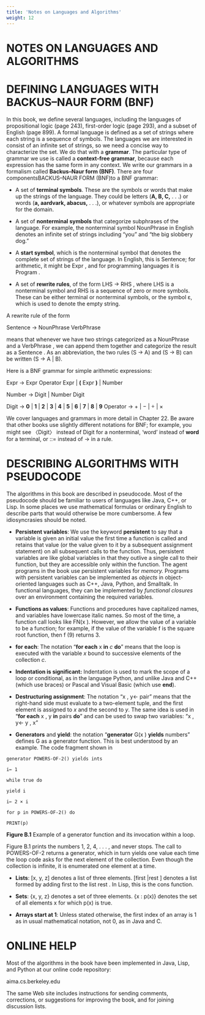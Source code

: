 ```yaml
---
title: 'Notes on Languages and Algorithms'
weight: 12
---
```


  

# NOTES ON LANGUAGES AND ALGORITHMS

# DEFINING LANGUAGES WITH BACKUS–NAUR FORM (BNF)

In this book, we define several languages, including the languages of propositional logic (page 243), first-order logic (page 293), and a subset of English (page 899). A formal language is defined as a set of strings where each string is a sequence of symbols. The languages we are interested in consist of an infinite set of strings, so we need a concise way to characterize the set. We do that with a **grammar**. The particular type of grammar we use is called a **context-free grammar**, because each expression has the same form in any context. We write our grammars in a formalism called **Backus–Naur form (BNF)**. There are four componentsBACKUS–NAUR FORM (BNF)to a BNF grammar:

- A set of **terminal symbols**. These are the symbols or words that make up the strings of the language. They could be letters (**A, B, C,** . . .) or words (**a, aardvark, abacus,** . . .), or whatever symbols are appropriate for the domain.

- A set of **nonterminal symbols** that categorize subphrases of the language. For example, the nonterminal symbol NounPhrase in English denotes an infinite set of strings including “you” and “the big slobbery dog.”

- A **start symbol**, which is the nonterminal symbol that denotes the complete set of strings of the language. In English, this is Sentence; for arithmetic, it might be Expr , and for programming languages it is Program .

- A set of **rewrite rules**, of the form LHS → RHS , where LHS is a nonterminal symbol and RHS is a sequence of zero or more symbols. These can be either terminal or nonterminal symbols, or the symbol ε, which is used to denote the empty string.

A rewrite rule of the form

Sentence → NounPhrase VerbPhrase

means that whenever we have two strings categorized as a NounPhrase and a VerbPhrase , we can append them together and categorize the result as a Sentence . As an abbreviation, the two rules (S → A) and (S → B) can be written (S → A | B).


Here is a BNF grammar for simple arithmetic expressions:

Expr → Expr Operator Expr | **(** Expr **)** | Number

Number → Digit | Number Digit

Digit → **0** | **1** | **2** | **3** | **4** | **5** | **6** | **7** | **8** | **9** 
Operator → + | − | ÷ | ×

We cover languages and grammars in more detail in Chapter 22. Be aware that other books use slightly different notations for BNF; for example, you might see 〈Digit〉 instead of Digit for a nonterminal, ‘word’ instead of **word** for a terminal, or ::= instead of → in a rule.

# DESCRIBING ALGORITHMS WITH PSEUDOCODE

The algorithms in this book are described in pseudocode. Most of the pseudocode should be familiar to users of languages like Java, C++, or Lisp. In some places we use mathematical formulas or ordinary English to describe parts that would otherwise be more cumbersome. A few idiosyncrasies should be noted.

- **Persistent variables**: We use the keyword **persistent** to say that a variable is given an initial value the first time a function is called and retains that value (or the value given to it by a subsequent assignment statement) on all subsequent calls to the function. Thus, persistent variables are like global variables in that they outlive a single call to their function, but they are accessible only within the function. The agent programs in the book use persistent variables for _memory._ Programs with persistent variables can be implemented as _objects_ in object-oriented languages such as C++, Java, Python, and Smalltalk. In functional languages, they can be implemented by _functional closures_ over an environment containing the required variables.

- **Functions as values**: Functions and procedures have capitalized names, and variables have lowercase italic names. So most of the time, a function call looks like FN(x ). However, we allow the value of a variable to be a function; for example, if the value of the variable f is the square root function, then f (9) returns 3.

- **for each**: The notation “**for each** x **in** _c_ **do**” means that the loop is executed with the variable _x_ bound to successive elements of the collection _c_.

- **Indentation is significant:** Indentation is used to mark the scope of a loop or conditional, as in the language Python, and unlike Java and C++ (which use braces) or Pascal and Visual Basic (which use **end**).

- **Destructuring assignment**: The notation “x , y← pair” means that the right-hand side must evaluate to a two-element tuple, and the first element is assigned to _x_ and the second to _y_. The same idea is used in “**for each** x , y **in** pairs **do**” and can be used to swap two variables: “x , y← y , x”

- **Generators** and **yield**: the notation “**generator** G(x ) **yields** numbers” defines G as a generator function. This is best understood by an example. The code fragment shown in  

```
generator POWERS-OF-2() yields ints 

i← 1 

while true do

yield i

i← 2 × i

for p in POWERS-OF-2() do

PRINT(p)
```
**Figure B.1** Example of a generator function and its invocation within a loop.

Figure B.1 prints the numbers 1, 2, 4, . . . , and never stops. The call to POWERS-OF-2 returns a generator, which in turn yields one value each time the loop code asks for the next element of the collection. Even though the collection is infinite, it is enumerated one element at a time.

- **Lists**: [x, y, z] denotes a list of three elements. [first |rest ] denotes a list formed by adding first to the list rest . In Lisp, this is the cons function.

- **Sets**: {x, y, z} denotes a set of three elements. {x : p(x)} denotes the set of all elements x for which p(x) is true.

- **Arrays start at 1**: Unless stated otherwise, the first index of an array is 1 as in usual mathematical notation, not 0, as in Java and C.

# ONLINE HELP

Most of the algorithms in the book have been implemented in Java, Lisp, and Python at our online code repository:

aima.cs.berkeley.edu

The same Web site includes instructions for sending comments, corrections, or suggestions for improving the book, and for joining discussion lists.